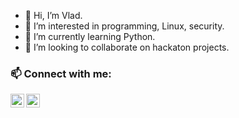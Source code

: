 - 👋 Hi, I’m Vlad.
- 👀 I’m interested in programming, Linux, security.
- 🌱 I’m currently learning Python.
- 💞️ I’m looking to collaborate on hackaton projects.

### 📫 Connect with me:

[<img align="left" alt="personal website" width="22px" src="https://shefesh.com/assets/images/icons/internet.png" />][website]
[<img align="left" alt="LinkedIn" width="22px" src="https://shefesh.com/assets/images/icons/linkedin.png" />][linkedin]

[website]: https://vladcranga.github.io
[linkedin]: https://www.linkedin.com/in/vlad-m-cranga-022775210/

<!---
vladcranga/vladcranga is a ✨ special ✨ repository because its `README.md` (this file) appears on your GitHub profile.
You can click the Preview link to take a look at your changes.
--->
